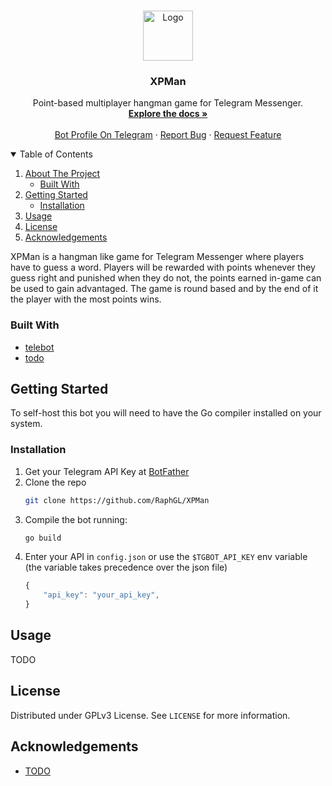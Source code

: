 <!-- PROJECT LOGO -->
<br />
<p align="center">
  <a href="https://github.com/othneildrew/Best-README-Template">
    <img src="images/logo.png" alt="Logo" width="80" height="80">
  </a>

  <h3 align="center">XPMan</h3>

  <p align="center">
     Point-based multiplayer hangman game for Telegram Messenger. 
    <br />
    <a href="https://github.com/RaphGL/XPMan"><strong>Explore the docs »</strong></a>
    <br />
    <br />
    <a href="http://t.me/XPManBot">Bot Profile On Telegram</a>
    ·
    <a href="https://github.com/RaphGL/XPMan/issues">Report Bug</a>
    ·
    <a href="https://github.com/RaphGL/XPMan/issues">Request Feature</a>
  </p>
</p>



<!-- TABLE OF CONTENTS -->
<details open="open">
  <summary>Table of Contents</summary>
  <ol>
    <li>
      <a href="#about-the-project">About The Project</a>
      <ul>
        <li><a href="#built-with">Built With</a></li>
      </ul>
    </li>
    <li>
      <a href="#getting-started">Getting Started</a>
      <ul>
        <li><a href="#installation">Installation</a></li>
      </ul>
    </li>
    <li><a href="#usage">Usage</a></li>
    <li><a href="#license">License</a></li>
    <li><a href="#acknowledgements">Acknowledgements</a></li>
  </ol>
</details>



<!-- ABOUT THE PROJECT -->
XPMan is a hangman like game for Telegram Messenger where players have to guess a word. Players will be rewarded with points whenever they guess right and punished when they do not, the points earned in-game can be used to gain advantaged. The game is round based and by the end of it the player with the most points wins. 

### Built With

* [telebot](https://github.com/tucnak/telebot)
* [todo]()



<!-- GETTING STARTED -->
## Getting Started

To self-host this bot you will need to have the Go compiler installed on your system.

### Installation

1. Get your Telegram API Key at [BotFather](https://t.me/Botfather)
2. Clone the repo
   ```sh
   git clone https://github.com/RaphGL/XPMan
   ```
3. Compile the bot running:
   ```sh
   go build
   ```
4. Enter your API in `config.json` or use the `$TGBOT_API_KEY` env variable (the variable takes precedence over the json file)
   ```js
   {
       "api_key": "your_api_key",
   }
   ```



<!-- USAGE EXAMPLES -->
## Usage

TODO

<!-- LICENSE -->
## License

Distributed under GPLv3 License. See `LICENSE` for more information.

<!-- ACKNOWLEDGEMENTS -->
## Acknowledgements
* [TODO]()



<!-- MARKDOWN LINKS & IMAGES -->
<!-- https://www.markdownguide.org/basic-syntax/#reference-style-links -->
[contributors-shield]: https://img.shields.io/github/contributors/othneildrew/Best-README-Template.svg?style=for-the-badge
[contributors-url]: https://github.com/othneildrew/Best-README-Template/graphs/contributors
[forks-shield]: https://img.shields.io/github/forks/othneildrew/Best-README-Template.svg?style=for-the-badge
[forks-url]: https://github.com/othneildrew/Best-README-Template/network/members
[stars-shield]: https://img.shields.io/github/stars/othneildrew/Best-README-Template.svg?style=for-the-badge
[stars-url]: https://github.com/othneildrew/Best-README-Template/stargazers
[issues-shield]: https://img.shields.io/github/issues/othneildrew/Best-README-Template.svg?style=for-the-badge
[issues-url]: https://github.com/othneildrew/Best-README-Template/issues
[license-shield]: https://img.shields.io/github/license/othneildrew/Best-README-Template.svg?style=for-the-badge
[license-url]: https://github.com/othneildrew/Best-README-Template/blob/master/LICENSE.txt
[linkedin-shield]: https://img.shields.io/badge/-LinkedIn-black.svg?style=for-the-badge&logo=linkedin&colorB=555
[linkedin-url]: https://linkedin.com/in/othneildrew
[product-screenshot]: images/screenshot.png
